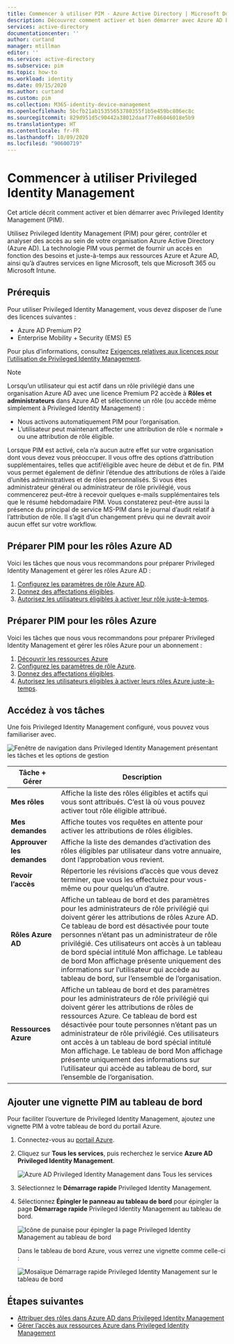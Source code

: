 ```yaml
---
title: Commencer à utiliser PIM - Azure Active Directory | Microsoft Docs
description: Découvrez comment activer et bien démarrer avec Azure AD Privileged Identity Management (PIM) dans le portail Azure.
services: active-directory
documentationcenter: ''
author: curtand
manager: mtillman
editor: ''
ms.service: active-directory
ms.subservice: pim
ms.topic: how-to
ms.workload: identity
ms.date: 09/15/2020
ms.author: curtand
ms.custom: pim
ms.collection: M365-identity-device-management
ms.openlocfilehash: 5bcfb21ab15355653780355f1b5e459bc806ec8c
ms.sourcegitcommit: 829d951d5c90442a38012daaf77e86046018e5b9
ms.translationtype: HT
ms.contentlocale: fr-FR
ms.lasthandoff: 10/09/2020
ms.locfileid: "90600719"
---
```

# <a name="start-using-privileged-identity-management"></a>Commencer à utiliser Privileged Identity Management

Cet article décrit comment activer et bien démarrer avec Privileged Identity Management (PIM).

Utilisez Privileged Identity Management (PIM) pour gérer, contrôler et analyser des accès au sein de votre organisation Azure Active Directory (Azure AD). La technologie PIM vous permet de fournir un accès en fonction des besoins et juste-à-temps aux ressources Azure et Azure AD, ainsi qu’à d’autres services en ligne Microsoft, tels que Microsoft 365 ou Microsoft Intune.

## <a name="prerequisites"></a>Prérequis

Pour utiliser Privileged Identity Management, vous devez disposer de l’une des licences suivantes :

- Azure AD Premium P2
- Enterprise Mobility + Security (EMS) E5

Pour plus d’informations, consultez [Exigences relatives aux licences pour l’utilisation de Privileged Identity Management](subscription-requirements.md).

> [!Note]
> Lorsqu’un utilisateur qui est actif dans un rôle privilégié dans une organisation Azure AD avec une licence Premium P2 accède à **Rôles et administrateurs** dans Azure AD et sélectionne un rôle (ou accède même simplement à Privileged Identity Management) :
>
> - Nous activons automatiquement PIM pour l’organisation.
> - L’utilisateur peut maintenant affecter une attribution de rôle « normale » ou une attribution de rôle éligible.
>
> Lorsque PIM est activé, cela n’a aucun autre effet sur votre organisation dont vous devez vous préoccuper. Il vous offre des options d’attribution supplémentaires, telles que actif/éligible avec heure de début et de fin. PIM vous permet également de définir l’étendue des attributions de rôles à l’aide d’unités administratives et de rôles personnalisés. Si vous êtes administrateur général ou administrateur de rôle privilégié, vous commencerez peut-être à recevoir quelques e-mails supplémentaires tels que le résumé hebdomadaire PIM. Vous constaterez peut-être aussi la présence du principal de service MS-PIM dans le journal d’audit relatif à l’attribution de rôle. Il s’agit d’un changement prévu qui ne devrait avoir aucun effet sur votre workflow.

## <a name="prepare-pim-for-azure-ad-roles"></a>Préparer PIM pour les rôles Azure AD

Voici les tâches que nous vous recommandons pour préparer Privileged Identity Management et gérer les rôles Azure AD :

1. [Configurez les paramètres de rôle Azure AD](pim-how-to-change-default-settings.md).
1. [Donnez des affectations éligibles](pim-how-to-add-role-to-user.md).
1. [Autorisez les utilisateurs éligibles à activer leur rôle juste-à-temps](pim-how-to-activate-role.md).

## <a name="prepare-pim-for-azure-roles"></a>Préparer PIM pour les rôles Azure

Voici les tâches que nous vous recommandons pour préparer Privileged Identity Management et gérer les rôles Azure pour un abonnement :

1. [Découvrir les ressources Azure](pim-resource-roles-discover-resources.md)
1. [Configurez les paramètres de rôle Azure](pim-resource-roles-configure-role-settings.md).
1. [Donnez des affectations éligibles](pim-resource-roles-assign-roles.md).
1. [Autorisez les utilisateurs éligibles à activer leurs rôles Azure juste-à-temps](pim-resource-roles-activate-your-roles.md).

## <a name="navigate-to-your-tasks"></a>Accédez à vos tâches

Une fois Privileged Identity Management configuré, vous pouvez vous familiariser avec.

![Fenêtre de navigation dans Privileged Identity Management présentant les tâches et les options de gestion](./media/pim-getting-started/pim-quickstart-tasks.png)

| Tâche + Gérer | Description |
| --- | --- |
| **Mes rôles**  | Affiche la liste des rôles éligibles et actifs qui vous sont attribués. C’est là où vous pouvez activer tout rôle éligible attribué. |
| **Mes demandes** | Affiche toutes vos requêtes en attente pour activer les attributions de rôles éligibles. |
| **Approuver les demandes** | Affiche la liste des demandes d’activation des rôles éligibles par utilisateur dans votre annuaire, dont l’approbation vous revient. |
| **Revoir l’accès** | Répertorie les révisions d’accès que vous devez terminer, que vous les effectuiez pour vous-même ou pour quelqu’un d’autre. |
| **Rôles Azure AD** | Affiche un tableau de bord et des paramètres pour les administrateurs de rôle privilégié qui doivent gérer les attributions de rôles Azure AD. Ce tableau de bord est désactivée pour toute personnes n’étant pas un administrateur de rôle privilégié. Ces utilisateurs ont accès à un tableau de bord spécial intitulé Mon affichage. Le tableau de bord Mon affichage présente uniquement des informations sur l’utilisateur qui accède au tableau de bord, sur l’ensemble de l’organisation. |
| **Ressources Azure** | Affiche un tableau de bord et des paramètres pour les administrateurs de rôle privilégié qui doivent gérer les attributions de rôles de ressources Azure. Ce tableau de bord est désactivée pour toute personnes n’étant pas un administrateur de rôle privilégié. Ces utilisateurs ont accès à un tableau de bord spécial intitulé Mon affichage. Le tableau de bord Mon affichage présente uniquement des informations sur l’utilisateur qui accède au tableau de bord, sur l’ensemble de l’organisation. |

## <a name="add-a-pim-tile-to-the-dashboard"></a>Ajouter une vignette PIM au tableau de bord

Pour faciliter l’ouverture de Privileged Identity Management, ajoutez une vignette PIM à votre tableau de bord du portail Azure.

1. Connectez-vous au [portail Azure](https://portal.azure.com/).

1. Cliquez sur **Tous les services**, puis recherchez le service **Azure AD Privileged Identity Management**.

    ![Azure AD Privileged Identity Management dans Tous les services](./media/pim-getting-started/pim-all-services-find.png)

1. Sélectionnez le **Démarrage rapide** Privileged Identity Management.

1. Sélectionnez **Épingler le panneau au tableau de bord** pour épingler la page **Démarrage rapide** Privileged Identity Management au tableau de bord.

    ![Icône de punaise pour épingler la page Privileged Identity Management au tableau de bord](./media/pim-getting-started/pim-quickstart-pin-to-dashboard.png)

    Dans le tableau de bord Azure, vous verrez une vignette comme celle-ci :

    ![Mosaïque Démarrage rapide Privileged Identity Management sur le tableau de bord](./media/pim-getting-started/pim-quickstart-dashboard-tile.png)

## <a name="next-steps"></a>Étapes suivantes

- [Attribuer des rôles dans Azure AD dans Privileged Identity Management](pim-how-to-add-role-to-user.md)
- [Gérer l’accès aux ressources Azure dans Privileged Identity Management](pim-resource-roles-discover-resources.md)
